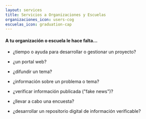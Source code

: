 ```yaml
---
layout: services
title: Servicios a Organizaciones y Escuelas
organizaciones_icon: users-cog
escuelas_icon: graduation-cap
---
```


#### A tu organización o escuela le hace falta...

- ¿tiempo o ayuda para desarrollar o gestionar un proyecto?

- ¿un portal web?

- ¿difundir un tema?

- ¿información sobre un problema o tema?

- ¿verificar información publicada ("fake news")?

- ¿llevar a cabo una encuesta?

- ¿desarrollar un repositorio digital de información verificable?


